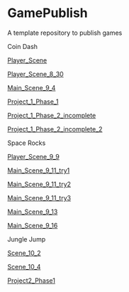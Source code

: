 # GamePublish
A template repository to publish games

Coin Dash

[Player_Scene](player_scene)

[Player_Scene_8_30](player_scene_8_30)

[Main_Scene_9_4](main_scene_9_4)

[Project_1_Phase_1](coin-dash-2-phase-1)

[Project_1_Phase_2_incomplete](hockey_dash_9_25)

[Project_1_Phase_2_incomplete_2](hockey_dash_9_25_2)

Space Rocks

[Player_Scene_9_9](player_scene_9_9)

[Main_Scene_9_11_try1](sr_main_9_11)

[Main_Scene_9_11_try2](sr_main_9_11_try2)

[Main_Scene_9_11_try3](sr_main_9_11_try3)

[Main_Scene_9_13](main_scene_9_13)

[Main_Scene_9_16](main_scene_9_16)

Jungle Jump

[Scene_10_2](scene_10_2)

[Scene_10_4](scene_10_4)

[Project2_Phase1](project2_phase1_10_14)


